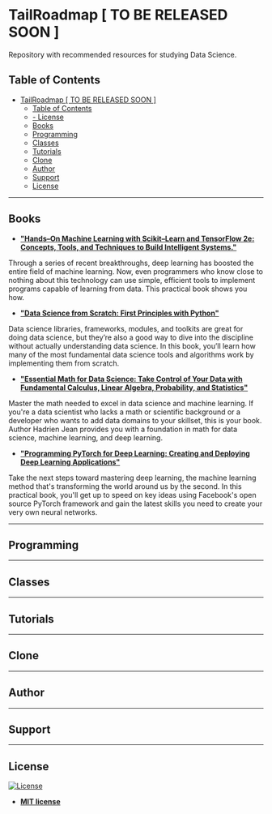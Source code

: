 # TailRoadmap [ TO BE RELEASED SOON ]
Repository with recommended resources for studying Data Science.

## Table of Contents
- [TailRoadmap [ TO BE RELEASED SOON ]](#tailroadmap--to-be-released-soon-)
  - [Table of Contents](#table-of-contents)
  - [- License](#ullilicenseliul)
  - [Books](#books)
  - [Programming](#programming)
  - [Classes](#classes)
  - [Tutorials](#tutorials)
  - [Clone](#clone)
  - [Author](#author)
  - [Support](#support)
  - [License](#license)
---
## Books

* **["Hands–On Machine Learning with Scikit–Learn and TensorFlow 2e: Concepts, Tools, and Techniques to Build Intelligent Systems."](https://www.amazon.com.br/Hands-Machine-Learning-Scikit-Learn-TensorFlow/dp/1492032646/ref=sr_1_2?__mk_pt_BR=%C3%85M%C3%85%C5%BD%C3%95%C3%91&dchild=1&keywords=tensorflow&qid=1598403055&sr=8-2)**

Through a series of recent breakthroughs, deep learning has boosted the entire field of machine learning. Now, even programmers who know close to nothing about this technology can use simple, efficient tools to implement programs capable of learning from data. This practical book shows you how.

* **["Data Science from Scratch: First Principles with Python"](https://www.amazon.com.br/Data-Science-Scratch-Principles-Python/dp/149190142X/ref=sr_1_3?__mk_pt_BR=%C3%85M%C3%85%C5%BD%C3%95%C3%91&dchild=1&keywords=data+science+from+scratch&qid=1598403146&sr=8-3)**

Data science libraries, frameworks, modules, and toolkits are great for doing data science, but they’re also a good way to dive into the discipline without actually understanding data science. In this book, you’ll learn how many of the most fundamental data science tools and algorithms work by implementing them from scratch.

* **["Essential Math for Data Science: Take Control of Your Data with Fundamental Calculus, Linear Algebra, Probability, and Statistics"](https://www.amazon.com.br/Essential-Math-Data-Science-Fundamental/dp/1098115562/ref=sr_1_26?__mk_pt_BR=%C3%85M%C3%85%C5%BD%C3%95%C3%91&dchild=1&keywords=o%27reilly&qid=1598403551&sr=8-26)**

Master the math needed to excel in data science and machine learning. If you're a data scientist who lacks a math or scientific background or a developer who wants to add data domains to your skillset, this is your book. Author Hadrien Jean provides you with a foundation in math for data science, machine learning, and deep learning.

* **["Programming PyTorch for Deep Learning: Creating and Deploying Deep Learning Applications"](https://www.amazon.com.br/Programming-PyTorch-Deep-Learning-Pointer/dp/1492045357/ref=sr_1_3?__mk_pt_BR=%C3%85M%C3%85%C5%BD%C3%95%C3%91&dchild=1&keywords=deep+learning+with+pytorch&qid=1598403985&sr=8-3)**

Take the next steps toward mastering deep learning, the machine learning method that's transforming the world around us by the second. In this practical book, you'll get up to speed on key ideas using Facebook's open source PyTorch framework and gain the latest skills you need to create your very own neural networks.

---
## Programming

---
## Classes

---
## Tutorials

---
## Clone

---
## Author

---
## Support


---
## License

[![License](http://img.shields.io/:license-mit-blue.svg?style=flat-square)](http://badges.mit-license.org)

- **[MIT license](http://opensource.org/licenses/mit-license.php)**


